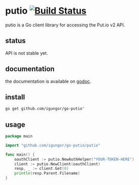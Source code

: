 # putio  [![Build Status](https://travis-ci.org/igungor/go-putio.svg?branch=master)](https://travis-ci.org/igungor/go-putio)

putio is a Go client library for accessing the Put.io v2 API.

## status

API is not stable yet.

## documentation

the documentation is available on [godoc](http://godoc.org/github.com/igungor/go-putio/putio).

## install

```sh
go get github.com/igungor/go-putio"
```

## usage

```go
package main

import "github.com/igungor/go-putio/putio"

func main() {
    oauthClient := putio.NewAuthHelper("YOUR-TOKEN-HERE")
    client := putio.NewClient(oauthClient)
    resp, _ := client.Get(0)
    println(resp.Parent.Filename)
}
```
